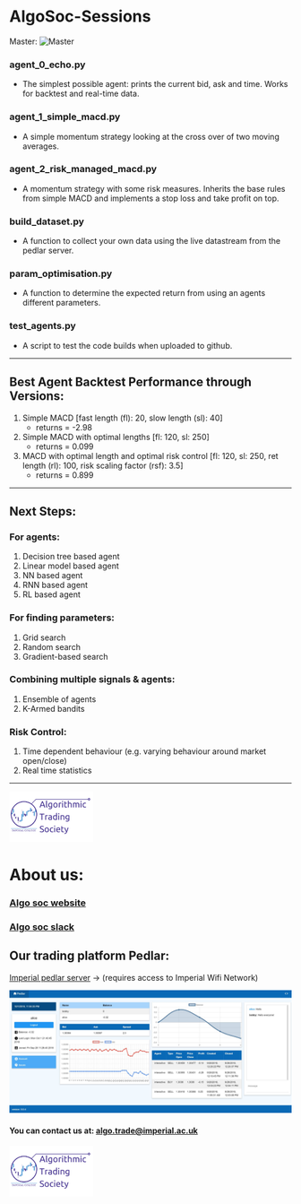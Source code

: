 # AlgoSoc-Sessions

Master: ![Master](https://travis-ci.com/Joearrowsmith/AlgoSoc-Sessions.svg?branch=master)

### agent_0_echo.py 
- The simplest possible agent: prints the current bid, ask and time. Works for backtest and real-time data.

### agent_1_simple_macd.py
- A simple momentum strategy looking at the cross over of two moving averages.

### agent_2_risk_managed_macd.py
- A momentum strategy with some risk measures. Inherits the base rules from simple MACD and implements a stop loss and take profit on top.

### build_dataset.py
- A function to collect your own data using the live datastream from the pedlar server.

### param_optimisation.py
- A function to determine the expected return from using an agents different parameters.

### test_agents.py
- A script to test the code builds when uploaded to github.

---

## Best Agent Backtest Performance through Versions:

1. Simple MACD \[fast length (fl): 20, slow length (sl): 40\] 
   - returns = -2.98
2. Simple MACD with optimal lengths \[fl: 120, sl: 250\]
   - returns = 0.099
3. MACD with optimal length and optimal risk control \[fl: 120, sl: 250, ret length (rl): 100, risk scaling factor (rsf): 3.5\]
   - returns = 0.899

---

## Next Steps:

### For agents:
1. Decision tree based agent
2. Linear model based agent
3. NN based agent
4. RNN based agent
5. RL based agent

### For finding parameters:
1. Grid search
2. Random search
3. Gradient-based search

### Combining multiple signals & agents:
1. Ensemble of agents
2. K-Armed bandits

### Risk Control:
1. Time dependent behaviour (e.g. varying behaviour around market open/close)
2. Real time statistics

---

<img src="misc/icats_logo.png" alt="icats_logo" width="150"/>

# About us:

### [Algo soc website](http://www.algosoc.com)

### [Algo soc slack](https://algosoc.slack.com)

## Our trading platform Pedlar:

[Imperial pedlar server](http://icats.doc.ic.ac.uk) &rightarrow; (requires access to Imperial Wifi Network)

![Pedlar](misc/pedlarweb_screenshot.jpg)

#### You can contact us at: <algo.trade@imperial.ac.uk>

<img src="misc/icats_logo.png" alt="icats_logo" width="150"/>
